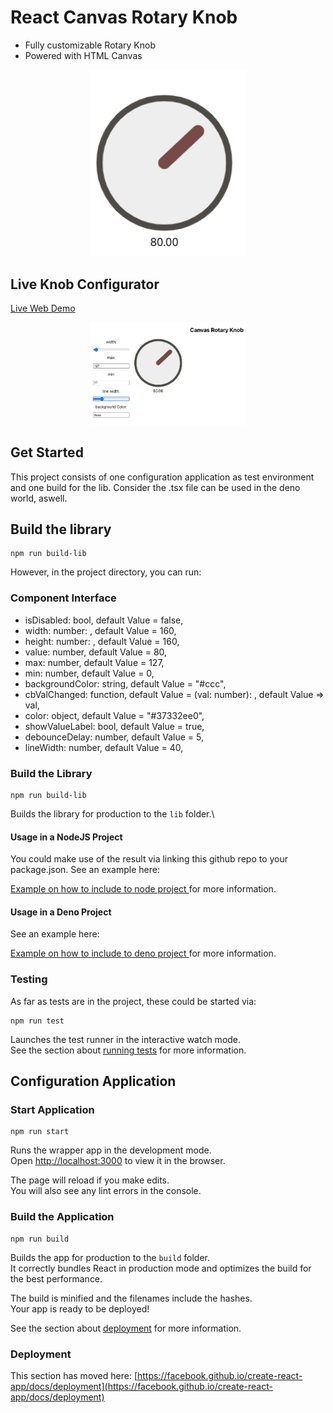 # React Canvas Rotary Knob
- Fully customizable Rotary Knob
- Powered with HTML Canvas

<p align="center">
  <img width="250" src="./docs/sc11.png">
</p>

## Live Knob Configurator
[Live Web Demo](https://react-canvas-rotary-knob-timsusa.vercel.app) 
<p align="center">
  <img width="250" src="./docs/sc2.png">
</p>

## Get Started

This project consists of one configuration application as test environment and one build for the lib. Consider the .tsx file can be used in the deno world, aswell. 

## Build the library
```
npm run build-lib
``` 


However, in the project directory, you can run:

### Component Interface
  - isDisabled: bool, default Value = false,
  - width: number: , default Value = 160,
  - height: number: , default Value = 160,
  - value: number, default Value = 80,
  - max: number, default Value = 127,
  - min: number, default Value = 0,
  - backgroundColor: string, default Value = "#ccc",
  - cbValChanged: function, default Value = (val: number): , default Value => val,
  - color: object, default Value = "#37332ee0",
  - showValueLabel: bool, default Value = true,
  - debounceDelay: number, default Value = 5,
  - lineWidth: number, default Value = 40,


### Build the Library
```
npm run build-lib
```  
Builds the library for production to the `lib` folder.\

#### Usage in a NodeJS Project
You could make use of the result via linking this github repo to your package.json. See an example here:

[Example on how to include to node project ](https://github.com/TimSusa/midi-bricks/blob/master/package.json#L74) for more information.

#### Usage in a Deno Project
See an example here:

[Example on how to include to deno project ](https://github.com/TimSusa/aleph-example/blob/master/pages/index.tsx#L3) for more information.


### Testing

As far as tests are in the project, these could be started via:
``` 
npm run test
``` 

Launches the test runner in the interactive watch mode.\
See the section about [running tests](https://facebook.github.io/create-react-app/docs/running-tests) for more information.

## Configuration Application
### Start Application

```
npm run start
```  
Runs the wrapper app in the development mode.\
Open [http://localhost:3000](http://localhost:3000) to view it in the browser.

The page will reload if you make edits.\
You will also see any lint errors in the console.

### Build the Application
```
npm run build
```  
Builds the app for production to the `build` folder.\
It correctly bundles React in production mode and optimizes the build for the best performance.

The build is minified and the filenames include the hashes.\
Your app is ready to be deployed!

See the section about [deployment](https://facebook.github.io/create-react-app/docs/deployment) for more information.


### Deployment

This section has moved here: [https://facebook.github.io/create-react-app/docs/deployment](https://facebook.github.io/create-react-app/docs/deployment)
